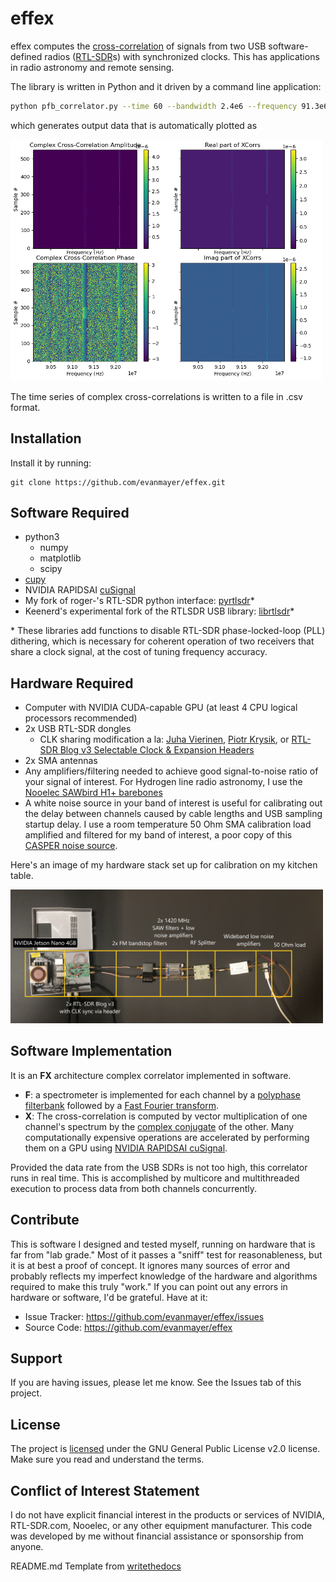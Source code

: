 # effex

effex computes the [cross-correlation](https://en.wikipedia.org/wiki/Cross-correlation) of signals from two USB software-defined radios ([RTL-SDR](https://www.rtl-sdr.com/about-rtl-sdr/)s) with synchronized clocks. This has applications in radio astronomy and remote sensing.

The library is written in Python and it driven by a command line application:

```bash
python pfb_correlator.py --time 60 --bandwidth 2.4e6 --frequency 91.3e6 --num_samp 262144 --resolution 4096 --gain 49.6 --mode spectrum
```

which generates output data that is automatically plotted as

<img src="https://github.com/evanmayer/effex/blob/master/images/Figure_101.png" width="500">

The time series of complex cross-correlations is written to a file in .csv format.

Installation
------------

Install it by running:

    git clone https://github.com/evanmayer/effex.git
    
Software Required
-----------------
- python3
    - numpy
    - matplotlib
    - scipy
- [cupy](https://cupy.dev/)
- NVIDIA RAPIDSAI [cuSignal](https://github.com/rapidsai/cusignal)
- My fork of roger-'s RTL-SDR python interface: [pyrtlsdr](https://github.com/evanmayer/pyrtlsdr)*
- Keenerd's experimental fork of the RTLSDR USB library: [librtlsdr](https://github.com/keenerd/rtl-sdr)*

\* These libraries add functions to disable RTL-SDR phase-locked-loop (PLL) dithering, which is necessary for coherent operation of two receivers that share a clock signal, at the cost of tuning frequency accuracy.

Hardware Required
-----------------
- Computer with NVIDIA CUDA-capable GPU (at least 4 CPU logical processors recommended)
- 2x USB RTL-SDR dongles
    - CLK sharing modification a la: [Juha Vierinen](https://hackaday.com/2015/06/05/building-your-own-sdr-based-passive-radar-on-a-shoestring/), [Piotr Krysik](https://ptrkrysik.github.io/), or [RTL-SDR Blog v3 Selectable Clock & Expansion Headers](https://www.rtl-sdr.com/rtl-sdr-blog-v-3-dongles-user-guide/)
- 2x SMA antennas
- Any amplifiers/filtering needed to achieve good signal-to-noise ratio of your signal of interest. For Hydrogen line radio astronomy, I use the [Nooelec SAWbird H1+ barebones](https://www.nooelec.com/store/sawbird-h1-barebones.html)
- A white noise source in your band of interest is useful for calibrating out the delay between channels caused by cable lengths and USB sampling startup delay. I use a room temperature 50 Ohm SMA calibration load amplified and filtered for my band of interest, a poor copy of this [CASPER noise source](https://casper.ssl.berkeley.edu/wiki/Noise_sources).

Here's an image of my hardware stack set up for calibration on my kitchen table.

<img src="https://github.com/evanmayer/effex/blob/master/images/hwstack.jpg" width="500">

Software Implementation
-----------------------
It is an **FX** architecture complex correlator implemented in software. 
- **F**: a spectrometer is implemented for each channel by a [polyphase filterbank](https://arxiv.org/abs/1607.03579) followed by a [Fast Fourier transform](https://en.wikipedia.org/wiki/Fast_Fourier_transform). 
- **X**: The cross-correlation is computed by vector multiplication of one channel's spectrum by the [complex conjugate](https://en.wikipedia.org/wiki/Complex_conjugate) of the other. Many computationally expensive operations are accelerated by performing them on a GPU using [NVIDIA RAPIDSAI cuSignal](https://medium.com/rapids-ai/gpu-accelerated-signal-processing-with-cusignal-689062a6af8).

Provided the data rate from the USB SDRs is not too high, this correlator runs in real time. This is accomplished by multicore and multithreaded execution to process data from both channels concurrently.

Contribute
----------

This is software I designed and tested myself, running on hardware that is far from "lab grade." Most of it passes a "sniff" test for reasonableness, but it is at best a proof of concept. It ignores many sources of error and probably reflects my imperfect knowledge of the hardware and algorithms required to make this truly "work." If you can point out any errors in hardware or software, I'd be grateful. Have at it:

- Issue Tracker: https://github.com/evanmayer/effex/issues
- Source Code: https://github.com/evanmayer/effex

Support
-------

If you are having issues, please let me know.
See the Issues tab of this project.

License
-------

The project is [licensed](https://github.com/evanmayer/effex/blob/master/LICENSE) under the GNU General Public License v2.0 license. Make sure you read and understand the terms.

Conflict of Interest Statement
------------------------------
I do not have explicit financial interest in the products or services of NVIDIA, RTL-SDR.com, Nooelec, or any other equipment manufacturer. This code was developed by me without financial assistance or sponsorship from anyone.

README.md Template from [writethedocs](https://www.writethedocs.org/guide/writing/beginners-guide-to-docs/)
